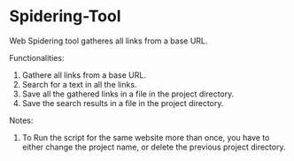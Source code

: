 # Spidering-Tool

Web Spidering tool gatheres all links from a base URL.

Functionalities:

1. Gathere all links from a base URL.
2. Search for a text in all the links.
3. Save all the gathered links in a file in the project directory.
4. Save the search results in a file in the project directory.

Notes: 

1. To Run the script for the same website more than once, you have to either change the 
	project name, or delete the previous project directory.	 